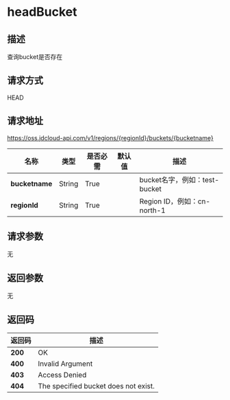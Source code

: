 # headBucket


## 描述
查询bucket是否存在


## 请求方式
HEAD

## 请求地址
https://oss.jdcloud-api.com/v1/regions/{regionId}/buckets/{bucketname}

|名称|类型|是否必需|默认值|描述|
|---|---|---|---|---|
|**bucketname**|String|True||bucket名字，例如：test-bucket|
|**regionId**|String|True||Region ID，例如：cn-north-1|

## 请求参数
无

## 返回参数
无

## 返回码
|返回码|描述|
|---|---|
|**200**|OK|
|**400**|Invalid Argument|
|**403**|Access Denied|
|**404**|The specified bucket does not exist.|

